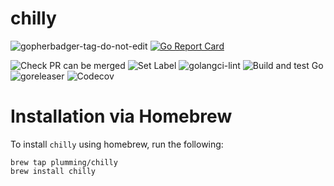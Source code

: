 # chilly

![gopherbadger-tag-do-not-edit](https://img.shields.io/badge/Go%20Coverage-42%25-brightgreen.svg?longCache=true&style=flat) 
[![Go Report Card](https://goreportcard.com/badge/github.com/plumming/chilly)](https://goreportcard.com/report/github.com/plumming/chilly)

![Check PR can be merged](https://github.com/plumming/chilly/workflows/Check%20PR%20can%20be%20merged/badge.svg)
![Set Label](https://github.com/plumming/chilly/workflows/Set%20Label/badge.svg)
![golangci-lint](https://github.com/plumming/chilly/workflows/golangci-lint/badge.svg)
![Build and test Go](https://github.com/plumming/chilly/workflows/Build%20and%20test%20Go/badge.svg)
![goreleaser](https://github.com/plumming/chilly/workflows/goreleaser/badge.svg)
![Codecov](https://github.com/plumming/chilly/workflows/Codecov/badge.svg)

# Installation via Homebrew

To install `chilly` using homebrew, run the following:

```
brew tap plumming/chilly
brew install chilly
```
